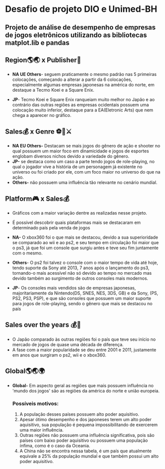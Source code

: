 # Desafio de projeto DIO e Unimed-BH

## Projeto de análise de desempenho de empresas de jogos eletrônicos utilizando as bibliotecas matplot.lib e pandas

## Region:earth_americas::earth_asia:  x  Publisher:office:

- **NA UE Others**- seguem praticamente o mesmo padrão nas 5 primeiras colocações, começando a alterar a partir da 6 colocações, especialmente algumas empresas japonesas na américa do norte, em destaque a Tecmo Koei e a Square Enix.

- **JP**- Tecmo Koei e Square Enix ranqueiam muito melhor no Japão e ao contrário das outras regiões as empresas ocidentais possuem uma colocação muito inferior, destaque para a EA(Eletronic Arts) que nem chega a aparecer no gráfico.

## Sales:moneybag: x  Genre :soccer::gun::crossed_swords:

- **NA EU Others-** Destacam se mais jogos do gênero de ação e shooter no qual possuem um maior foco em dinamicidade e jogos de esportes englobam diversos nichos devido a variedade do gênero.
- **JP-** se destaca como um caso a parte tendo jogos de role-playing, no qual o jogador vive a história de um personagem já existente no universo ou foi criado por ele, com um foco maior no universo do que na ação. 
- **Others-** não possuem uma influência tão relevante no cenário mundial.

## Platform:video_game: x  Sales:moneybag: 

- Gráficos com a maior variação dentre as realizadas nesse projeto.

- É possível descobrir quais plataformas mais se destacaram em determinado país pela venda de jogos
- **NA-** O xbox360 foi o que mais se destacou, devido a sua superioridade se comparado ao wii e ao ps2, e seu tempo em circulação foi maior que o ps3, já que foi um console que surgiu antes e teve seu fim juntamente com o mesmo.
- **Others**- O ps2 foi talvez o console com o maior tempo de vida até hoje, tendo suporte da Sony até 2013, 7 anos após o lançamento do ps3, tornando-o mais acessível não só devido ao tempo no mercado mas devido também ao surgimento de outros consoles mais modernos.
- **JP**- Os consoles mais vendidos são de empresas japonesas, majoritariamente da Nintendo(DS, SNES, NES, 3DS, GB) e da Sony, (PS, PS2, PS3, PSP), e que são consoles que possuem um maior suporte para jogos de role-playing, sendo o gênero que mais se destacou no país 

## Sales over the years :moneybag::calendar:

- O Japão comparado às outras regiões foi o país que teve seu início no mercado de jogos de quase uma década de diferença.
- A fase com a maior popularidade se deu entre 2001 e 2011, justamente em anos que surgiram o ps2, wii e o xbox360.   

## Global:earth_americas::earth_asia::earth_africa:

- **Global-** Em aspecto geral as regiões que mais possuem influência no 'mundo dos jogos' são as regiões da américa do norte e união europeia.

  ### Possíveis motivos:

  1. A população desses países possuem alto poder aquisitivo.
  2. Apesar ótimo desempenho e dos japoneses terem um alto poder aquisitivo, sua população é pequena impossibilitando de exercerem uma maior influência.
  3. Outras regiões não possuem uma influência significativa, pois são países com baixo poder aquisitivo ou possuem uma população ínfima, como é o caso da Oceania.
  4. A China não se encontra nessa tabela, é um país que atualmente equivale a 25% da população mundial e que também possui um alto poder aquisitivo.
